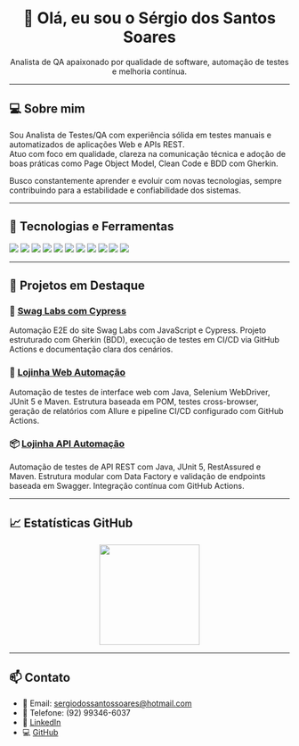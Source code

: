 <h1 align="center">👋 Olá, eu sou o Sérgio dos Santos Soares</h1>
<p align="center">
  Analista de QA apaixonado por qualidade de software, automação de testes e melhoria contínua.
</p>

---

## 💻 Sobre mim

Sou Analista de Testes/QA com experiência sólida em testes manuais e automatizados de aplicações Web e APIs REST.  
Atuo com foco em qualidade, clareza na comunicação técnica e adoção de boas práticas como Page Object Model, Clean Code e BDD com Gherkin.

Busco constantemente aprender e evoluir com novas tecnologias, sempre contribuindo para a estabilidade e confiabilidade dos sistemas.

---

## 🧪 Tecnologias e Ferramentas

<p>
  <img src="https://img.shields.io/badge/Java-ED8B00?style=for-the-badge&logo=java&logoColor=white"/>
  <img src="https://img.shields.io/badge/JavaScript-F7DF1E?style=for-the-badge&logo=javascript&logoColor=black"/>
  <img src="https://img.shields.io/badge/Selenium-43B02A?style=for-the-badge&logo=selenium&logoColor=white"/>
  <img src="https://img.shields.io/badge/RestAssured-16A085?style=for-the-badge&logo=rest-assured&logoColor=white"/>
  <img src="https://img.shields.io/badge/Cypress-17202C?style=for-the-badge&logo=cypress&logoColor=white"/>
  <img src="https://img.shields.io/badge/JUnit5-25A162?style=for-the-badge&logo=JUnit5&logoColor=white"/>
  <img src="https://img.shields.io/badge/Postman-FF6C37?style=for-the-badge&logo=postman&logoColor=white"/>
  <img src="https://img.shields.io/badge/Swagger-85EA2D?style=for-the-badge&logo=swagger&logoColor=white"/>
  <img src="https://img.shields.io/badge/Jira-0052CC?style=for-the-badge&logo=jira&logoColor=white"/>
  <img src="https://img.shields.io/badge/MySQL-00758F?style=for-the-badge&logo=mysql&logoColor=white"/>
  <img src="https://img.shields.io/badge/GitHub Actions-2088FF?style=for-the-badge&logo=github-actions&logoColor=white"/>
</p>

---

## 📂 Projetos em Destaque

### 🧪 [Swag Labs com Cypress](https://github.com/sergio-engsoft/SwagLabsAutomacao)
Automação E2E do site Swag Labs com JavaScript e Cypress. Projeto estruturado com Gherkin (BDD), execução de testes em CI/CD via GitHub Actions e documentação clara dos cenários.

### 🛒 [Lojinha Web Automação](https://github.com/sergio-engsoft/lojinhaWebAutomacao)
Automação de testes de interface web com Java, Selenium WebDriver, JUnit 5 e Maven. Estrutura baseada em POM, testes cross-browser, geração de relatórios com Allure e pipeline CI/CD configurado com GitHub Actions.

### 📦 [Lojinha API Automação](https://github.com/sergio-engsoft/LojinhaAPIAutomacao)
Automação de testes de API REST com Java, JUnit 5, RestAssured e Maven. Estrutura modular com Data Factory e validação de endpoints baseada em Swagger. Integração contínua com GitHub Actions.

---

## 📈 Estatísticas GitHub

<p align="center">
  <img height="180em" src="https://github-readme-stats.vercel.app/api/top-langs/?username=sergio-engsoft&layout=compact&theme=dracula"/>
</p>

---

## 📫 Contato

- 📧 Email: sergiodossantossoares@hotmail.com  
- 📱 Telefone: (92) 99346-6037  
- 💼 [LinkedIn](https://www.linkedin.com/in/sergio-dos-santos-soares)  
- 💻 [GitHub](https://github.com/sergio-engsoft)
